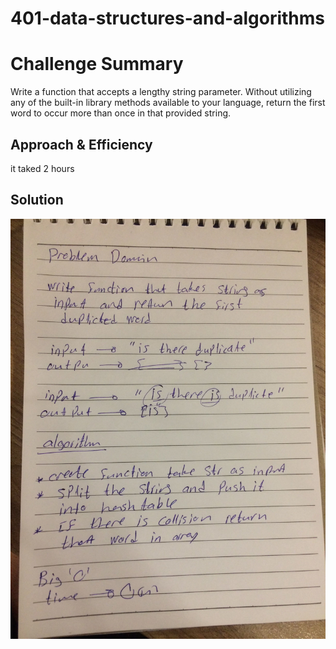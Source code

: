 
# 401-data-structures-and-algorithms

# Challenge Summary

Write a function that accepts a lengthy string parameter.
Without utilizing any of the built-in library methods available to your language, return the first word to occur more than once in that provided string.

## Approach & Efficiency
it taked 2 hours 

## Solution

![whbord](./rstr.jpg)